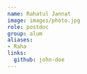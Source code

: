 ```yaml
---
name: Rahatul Jannat
image: images/photo.jpg
role: postdoc
group: alum
aliases:
- Raha
links:
  github: john-doe
---
```

